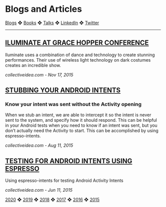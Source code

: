 # Blogs and Articles

[Blogs](../blogs.md) ❖ [Books](../books.md) ❖ [Talks](../talks.md) ❖ [LinkedIn](https://www.linkedin.com/in/victoriagonda/) ❖ [Twitter](https://twitter.com/TTGonda)

---

## [ILUMINATE AT GRACE HOPPER CONFERENCE](http://collectiveidea.com/blog/archives/2015/11/17/my-trip-to-ghc)
Iluminate uses a combination of dance and technology to create stunning performances. Their use of wireless light technology on dark costumes creates an incredible show.

_collectiveidea.com - Nov 17, 2015_

## [STUBBING YOUR ANDROID INTENTS](http://collectiveidea.com/blog/archives/2015/08/11/stub-your-android-intents)
### Know your intent was sent without the Activity opening
When we stub an intent, we are able to intercept it so the intent is never sent to the system, and specify how it should respond. This can be helpful in your Android tests when you need to know if an intent was sent, but you don’t actually need the Activity to start. This can be accomplished by using espresso-intents.

_collectiveidea.com - Aug 11, 2015_

## [TESTING FOR ANDROID INTENTS USING ESPRESSO](http://collectiveidea.com/blog/archives/2015/06/11/testing-for-android-intents-using-espresso)
Using espresso-intents for testing Android Activity Intents

_collectiveidea.com - Jun 11, 2015_

[2020](../blogs.md) ❖ [2019](2019.md) ❖ [2018](2018.md) ❖ [2017](/2017.md) ❖ [2016](2016.md) ❖ [2015](2015.md)
